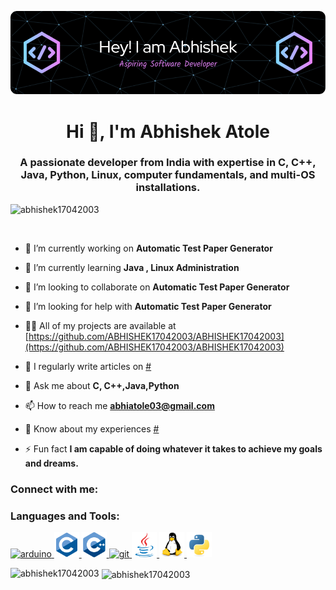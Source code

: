 ![Header](./github-header-image%20(2).png)
<h1 align="center">Hi 👋, I'm Abhishek Atole</h1>
<h3 align="center">A passionate developer from India with expertise in C, C++, Java, Python, Linux, computer fundamentals, and multi-OS installations.</h3>

<p align="left"> <img src="https://komarev.com/ghpvc/?username=abhishek17042003&label=Profile%20views&color=0e75b6&style=flat" alt="abhishek17042003" /> </p>

<p align="left"> <a href="https://twitter.com/" target="blank"><img src="https://img.shields.io/twitter/follow/?logo=twitter&style=for-the-badge" alt="" /></a> </p>

- 🔭 I’m currently working on **Automatic Test Paper Generator**

- 🌱 I’m currently learning **Java , Linux Administration**

- 👯 I’m looking to collaborate on **Automatic Test Paper Generator**

- 🤝 I’m looking for help with **Automatic Test Paper Generator**

- 👨‍💻 All of my projects are available at [https://github.com/ABHISHEK17042003/ABHISHEK17042003](https://github.com/ABHISHEK17042003/ABHISHEK17042003)

- 📝 I regularly write articles on [#](#)

- 💬 Ask me about **C, C++,Java,Python**

- 📫 How to reach me **abhiatole03@gmail.com**

- 📄 Know about my experiences [#](#)

- ⚡ Fun fact **I am capable of doing whatever it takes to achieve my goals and dreams.**

<h3 align="left">Connect with me:</h3>
<p align="left">
</p>

<h3 align="left">Languages and Tools:</h3>
<p align="left"> <a href="https://www.arduino.cc/" target="_blank" rel="noreferrer"> <img src="https://cdn.worldvectorlogo.com/logos/arduino-1.svg" alt="arduino" width="40" height="40"/> </a> <a href="https://www.cprogramming.com/" target="_blank" rel="noreferrer"> <img src="https://raw.githubusercontent.com/devicons/devicon/master/icons/c/c-original.svg" alt="c" width="40" height="40"/> </a> <a href="https://www.w3schools.com/cpp/" target="_blank" rel="noreferrer"> <img src="https://raw.githubusercontent.com/devicons/devicon/master/icons/cplusplus/cplusplus-original.svg" alt="cplusplus" width="40" height="40"/> </a> <a href="https://git-scm.com/" target="_blank" rel="noreferrer"> <img src="https://www.vectorlogo.zone/logos/git-scm/git-scm-icon.svg" alt="git" width="40" height="40"/> </a> <a href="https://www.java.com" target="_blank" rel="noreferrer"> <img src="https://raw.githubusercontent.com/devicons/devicon/master/icons/java/java-original.svg" alt="java" width="40" height="40"/> </a> <a href="https://www.linux.org/" target="_blank" rel="noreferrer"> <img src="https://raw.githubusercontent.com/devicons/devicon/master/icons/linux/linux-original.svg" alt="linux" width="40" height="40"/> </a> <a href="https://www.python.org" target="_blank" rel="noreferrer"> <img src="https://raw.githubusercontent.com/devicons/devicon/master/icons/python/python-original.svg" alt="python" width="40" height="40"/> </a> </p>

<p><img align="left" src="https://github-readme-stats.vercel.app/api/top-langs?username=abhishek17042003&show_icons=true&locale=en&layout=compact" alt="abhishek17042003" /></p>

<p>&nbsp;<img align="center" src="https://github-readme-stats.vercel.app/api?username=abhishek17042003&show_icons=true&locale=en" alt="abhishek17042003" /></p>
